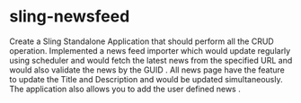 # sling-newsfeed
Create a Sling Standalone Application that should perform all the CRUD operation. Implemented a news feed importer which would update regularly using scheduler and would fetch the latest news from the specified URL and would also validate the news by the GUID . All news page have the feature to update the Title and Description and would be updated simultaneously. The application also allows you to add the user defined news .
